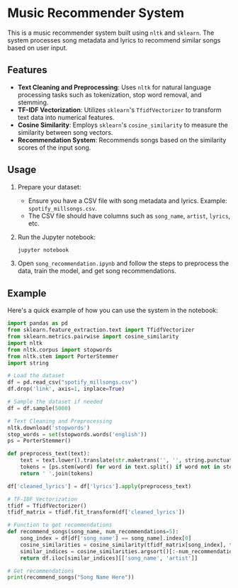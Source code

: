 # Music Recommender System

This is a music recommender system built using `nltk` and `sklearn`. The system processes song metadata and lyrics to recommend similar songs based on user input.

## Features

- **Text Cleaning and Preprocessing**: Uses `nltk` for natural language processing tasks such as tokenization, stop word removal, and stemming.
- **TF-IDF Vectorization**: Utilizes `sklearn`'s `TfidfVectorizer` to transform text data into numerical features.
- **Cosine Similarity**: Employs `sklearn`'s `cosine_similarity` to measure the similarity between song vectors.
- **Recommendation System**: Recommends songs based on the similarity scores of the input song.


## Usage

1. Prepare your dataset:
    - Ensure you have a CSV file with song metadata and lyrics. Example: `spotify_millsongs.csv`.
    - The CSV file should have columns such as `song_name`, `artist`, `lyrics`, etc.

2. Run the Jupyter notebook:

    ```bash
    jupyter notebook
    ```

3. Open `song_recommendation.ipynb` and follow the steps to preprocess the data, train the model, and get song recommendations.

## Example

Here's a quick example of how you can use the system in the notebook:

```python
import pandas as pd
from sklearn.feature_extraction.text import TfidfVectorizer
from sklearn.metrics.pairwise import cosine_similarity
import nltk
from nltk.corpus import stopwords
from nltk.stem import PorterStemmer
import string

# Load the dataset
df = pd.read_csv("spotify_millsongs.csv")
df.drop('link', axis=1, inplace=True)

# Sample the dataset if needed
df = df.sample(5000)

# Text Cleaning and Preprocessing
nltk.download('stopwords')
stop_words = set(stopwords.words('english'))
ps = PorterStemmer()

def preprocess_text(text):
    text = text.lower().translate(str.maketrans('', '', string.punctuation))
    tokens = [ps.stem(word) for word in text.split() if word not in stop_words]
    return ' '.join(tokens)

df['cleaned_lyrics'] = df['lyrics'].apply(preprocess_text)

# TF-IDF Vectorization
tfidf = TfidfVectorizer()
tfidf_matrix = tfidf.fit_transform(df['cleaned_lyrics'])

# Function to get recommendations
def recommend_songs(song_name, num_recommendations=5):
    song_index = df[df['song_name'] == song_name].index[0]
    cosine_similarities = cosine_similarity(tfidf_matrix[song_index], tfidf_matrix).flatten()
    similar_indices = cosine_similarities.argsort()[:-num_recommendations-1:-1]
    return df.iloc[similar_indices][['song_name', 'artist']]

# Get recommendations
print(recommend_songs("Song Name Here"))
